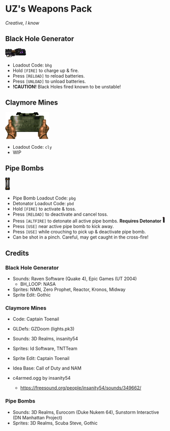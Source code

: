 # UZ's Weapons Pack
_Creative, I know_

## Black Hole Generator
![bhg](./sprites/black-hole-generator/BHGPA0.png)

- Loadout Code: `bhg`
- Hold `[FIRE]` to charge up & fire.
- Press `[RELOAD]` to reload batteries.
- Press `[UNLOAD]` to unload batteries.
- **!CAUTION!** Black Holes fired known to be unstable!

## Claymore Mines
![claymore-mine](./sprites/claymore-mines/CLAYA0.png)

- Loadout Code: `cly`
- WIP

## Pipe Bombs
![pipebomb](./sprites/pipe-bombs/PIPPA0.png)

- Pipe Bomb Loadout Code: `pbg`
- Detonator Loadout Code: `pbd`
- Hold `[FIRE]` to activate & toss.
- Press `[RELOAD]` to deactivate and cancel toss.
- Press `[ALTFIRE]` to detonate all active pipe bombs. **Requires Detonator** ![detonator](./sprites/pipe-bombs/PBDPA0.png)
- Press `[USE]` near active pipe bomb to kick away.
- Press `[USE]` while crouching to pick up & deactivate pipe bomb.
- Can be shot in a pinch.  Careful, may get caught in the cross-fire!

## Credits

### Black Hole Generator

- Sounds: Raven Software (Quake 4), Epic Games (UT 2004)
  - BH_LOOP: NASA
- Sprites: NMN, Zero Prophet, Reactor, Kronos, Midway
- Sprite Edit: Gothic

### Claymore Mines
- Code: Captain Toenail
- GLDefs: GZDoom (lights.pk3)
- Sounds: 3D Realms, insanity54
- Sprites: Id Software, TNTTeam
- Sprite Edit: Captain Toenail
- Idea Base: Call of Duty and NAM


- c4armed.ogg by insanity54
	- https://freesound.org/people/insanity54/sounds/349662/

### Pipe Bombs
- Sounds: 3D Realms, Eurocom (Duke Nukem 64), Sunstorm Interactive (DN Manhattan Project)
- Sprites: 3D Realms, Scuba Steve, Gothic